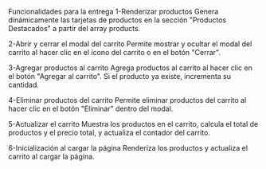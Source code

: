 Funcionalidades para la entrega
1-Renderizar productos
  Genera dinámicamente las tarjetas de productos en la sección "Productos Destacados" a partir del array products.

2-Abrir y cerrar el modal del carrito
  Permite mostrar y ocultar el modal del carrito al hacer clic en el ícono del carrito o en el botón "Cerrar".

3-Agregar productos al carrito
  Agrega productos al carrito al hacer clic en el botón "Agregar al carrito". Si el producto ya existe, incrementa su cantidad.

4-Eliminar productos del carrito
  Permite eliminar productos del carrito al hacer clic en el botón "Eliminar" dentro del modal.

5-Actualizar el carrito
  Muestra los productos en el carrito, calcula el total de productos y el precio total, y actualiza el contador del carrito.

6-Inicialización al cargar la página
  Renderiza los productos y actualiza el carrito al cargar la página.

